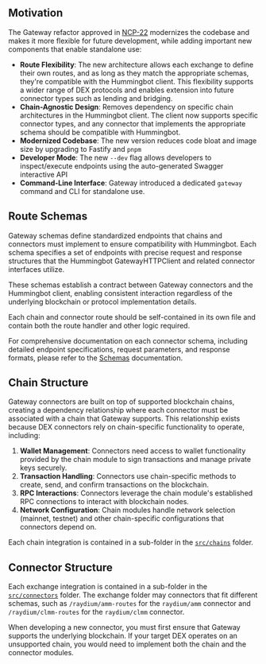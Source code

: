 ## Motivation

The Gateway refactor approved in [NCP-22](https://snapshot.box/#/s:hbot-ncp.eth/proposal/0x5cc3540ee219787d5c842bc1ccdb11aab46203bb7f0be658b6b40858501a8e4c) modernizes the codebase and makes it more flexible for future development, while adding important new components that enable standalone use:

* **Route Flexibility**: The new architecture allows each exchange to define their own routes, and as long as they match the appropriate schemas, they're compatible with the Hummingbot client. This flexibility supports a wider range of DEX protocols and enables extension into future connector types such as lending and bridging.
* **Chain-Agnostic Design**: Removes dependency on specific chain architectures in the Hummingbot client. The client now supports specific connector types, and any connector that implements the appropriate schema should be compatible with Hummingbot.
* **Modernized Codebase**: The new version reduces code bloat and image size by upgrading to Fastify and `pnpm`
* **Developer Mode**: The new `--dev` flag allows developers to inspect/execute endpoints using the auto-generated Swagger interactive API
* **Command-Line Interface**: Gateway introduced a dedicated `gateway` command and CLI for standalone use.

## Route Schemas

Gateway schemas define standardized endpoints that chains and connectors must implement to ensure compatibility with Hummingbot. Each schema specifies a set of endpoints with precise request and response structures that the Hummingbot GatewayHTTPClient and related connector interfaces utilize.

These schemas establish a contract between Gateway connectors and the Hummingbot client, enabling consistent interaction regardless of the underlying blockchain or protocol implementation details.

Each chain and connector route should be self-contained in its own file and contain both the route handler and other logic required.

For comprehensive documentation on each connector schema, including detailed endpoint specifications, request parameters, and response formats, please refer to the [Schemas](../schemas.md) documentation.

## Chain Structure

Gateway connectors are built on top of supported blockchain chains, creating a dependency relationship where each connector must be associated with a chain that Gateway supports. This relationship exists because DEX connectors rely on chain-specific functionality to operate, including:

1. **Wallet Management**: Connectors need access to wallet functionality provided by the chain module to sign transactions and manage private keys securely.
2. **Transaction Handling**: Connectors use chain-specific methods to create, send, and confirm transactions on the blockchain.
3. **RPC Interactions**: Connectors leverage the chain module's established RPC connections to interact with blockchain nodes.
4. **Network Configuration**: Chain modules handle network selection (mainnet, testnet) and other chain-specific configurations that connectors depend on.

Each chain integration is contained in a sub-folder in the [`src/chains`](https://github.com/hummingbot/gateway/tree/development/src/connectors) folder. 

## Connector Structure

Each exchange integration is contained in a sub-folder in the [`src/connectors`](https://github.com/hummingbot/gateway/tree/development/src/connectors) folder. The exchange folder may connectors that fit different schemas, such as `/raydium/amm-routes` for the `raydium/amm` connector and `/raydium/clmm-routes` for the `raydium/clmm` connector.

When developing a new connector, you must first ensure that Gateway supports the underlying blockchain. If your target DEX operates on an unsupported chain, you would need to implement both the chain and the connector modules.
